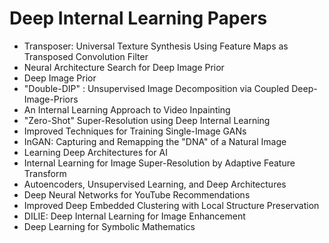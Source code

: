 # Deep Internal Learning Papers
<ul>

                             

 <li><a target="_blank" href="https://github.com/manjunath5496/Deep-Internal-Learning-Papers/blob/master/dl(1).pdf" style="text-decoration:none;">Transposer: Universal Texture Synthesis Using Feature Maps as Transposed Convolution Filter</a></li>

 <li><a target="_blank" href="https://github.com/manjunath5496/Deep-Internal-Learning-Papers/blob/master/dl(2).pdf" style="text-decoration:none;">Neural Architecture Search for Deep Image Prior</a></li>

<li><a target="_blank" href="https://github.com/manjunath5496/Deep-Internal-Learning-Papers/blob/master/dl(3).pdf" style="text-decoration:none;">Deep Image Prior</a></li>
 <li><a target="_blank" href="https://github.com/manjunath5496/Deep-Internal-Learning-Papers/blob/master/dl(4).pdf" style="text-decoration:none;">"Double-DIP" :
Unsupervised Image Decomposition via Coupled Deep-Image-Priors</a></li>                              
<li><a target="_blank" href="https://github.com/manjunath5496/Deep-Internal-Learning-Papers/blob/master/dl(5).pdf" style="text-decoration:none;">An Internal Learning Approach to Video Inpainting</a></li>
<li><a target="_blank" href="https://github.com/manjunath5496/Deep-Internal-Learning-Papers/blob/master/dl(6).pdf" style="text-decoration:none;">"Zero-Shot" Super-Resolution using Deep Internal Learning</a></li>
 <li><a target="_blank" href="https://github.com/manjunath5496/Deep-Internal-Learning-Papers/blob/master/dl(7).pdf" style="text-decoration:none;">Improved Techniques for Training Single-Image GANs</a></li>

 <li><a target="_blank" href="https://github.com/manjunath5496/Deep-Internal-Learning-Papers/blob/master/dl(8).pdf" style="text-decoration:none;"> InGAN: Capturing and Remapping the "DNA" of a Natural Image </a></li>
   <li><a target="_blank" href="https://github.com/manjunath5496/Deep-Internal-Learning-Papers/blob/master/dl(9).pdf" style="text-decoration:none;">Learning Deep
Architectures for AI</a></li>
  
   
 <li><a target="_blank" href="https://github.com/manjunath5496/Deep-Internal-Learning-Papers/blob/master/dl(10).pdf" style="text-decoration:none;">Internal Learning for Image Super-Resolution by Adaptive Feature Transform</a></li>                              
<li><a target="_blank" href="https://github.com/manjunath5496/Deep-Internal-Learning-Papers/blob/master/dl(11).pdf" style="text-decoration:none;">Autoencoders, Unsupervised Learning, and Deep Architectures</a></li>
<li><a target="_blank" href="https://github.com/manjunath5496/Deep-Internal-Learning-Papers/blob/master/dl(12).pdf" style="text-decoration:none;">Deep Neural Networks for YouTube Recommendations</a></li>
<li><a target="_blank" href="https://github.com/manjunath5496/Deep-Internal-Learning-Papers/blob/master/dl(13).pdf" style="text-decoration:none;">Improved Deep Embedded Clustering with Local Structure Preservation</a></li>

<li><a target="_blank" href="https://github.com/manjunath5496/Deep-Internal-Learning-Papers/blob/master/dl(14).pdf" style="text-decoration:none;">DILIE: Deep Internal Learning for Image Enhancement</a></li>
                              
<li><a target="_blank" href="https://github.com/manjunath5496/Deep-Internal-Learning-Papers/blob/master/dl(15).pdf" style="text-decoration:none;">Deep Learning for Symbolic Mathematics</a></li>

</ul>

